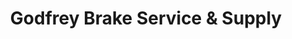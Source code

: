---
title: "Godfrey Brake Service & Supply"
url: /rapid-city/godfrey-brake-service-und-supply/
shop: Autowerkstatt
---